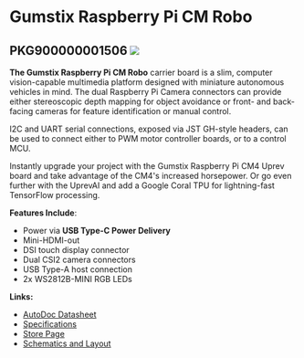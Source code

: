 # Gumstix Raspberry Pi CM Robo
## PKG900000001506 ![][thumbnail]

**The Gumstix Raspberry Pi CM Robo** carrier board is a slim, computer vision-capable multimedia platform designed with miniature autonomous vehicles in mind.  The dual Raspberry Pi Camera connectors can provide either stereoscopic depth mapping for object avoidance or front- and back-facing cameras for feature identification or manual control.

I2C and UART serial connections, exposed via JST GH-style headers, can be used to connect either to PWM motor controller boards, or to a control MCU.

Instantly upgrade your project with the Gumstix Raspberry Pi CM4 Uprev board and take advantage of the CM4's increased horsepower.  Or go even further with the UprevAI and add a Google Coral TPU for lightning-fast TensorFlow processing.

__Features Include__:
* Power via **USB Type-C Power Delivery**
* Mini-HDMI-out
* DSI touch display connector
* Dual CSI2 camera connectors
* USB Type-A host connection
* 2x WS2812B-MINI RGB LEDs

__Links:__
* [AutoDoc Datasheet][autodoc]
* [Specifications][spec]
* [Store Page][store]
* [Schematics and Layout][hardware]

[thumbnail]: https://d3iwea566ns1n1.cloudfront.net/images/product/cfc476a8175b0227c75bd2853a3e6107ad4b8505.png
[autodoc]: PKG900000001506_AutoDoc.pdf
[spec]: PKG900000001506_SpecSheet.pdf
[store]: https://store.gumstix.com/cm-robo/
[hardware]: hardware/hardware.md
[firmware]: firmware/firmware.md
